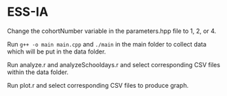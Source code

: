 # ESS-IA

Change the cohortNumber variable in the parameters.hpp file to 1, 2, or 4. 

Run `g++ -o main main.cpp` and `./main` in the main folder to collect data which will be put in the data folder. 

Run analyze.r and analyzeSchooldays.r and select corresponding CSV files within the data folder. 

Run plot.r and select corresponding CSV files to produce graph. 
